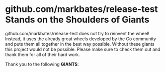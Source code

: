 # github.com/markbates/release-test Stands on the Shoulders of Giants

github.com/markbates/release-test does not try to reinvent the wheel! Instead, it uses the already great wheels developed by the Go community and puts them all together in the best way possible. Without these giants this project would not be possible. Please make sure to check them out and thank them for all of their hard work.

Thank you to the following **GIANTS**:

